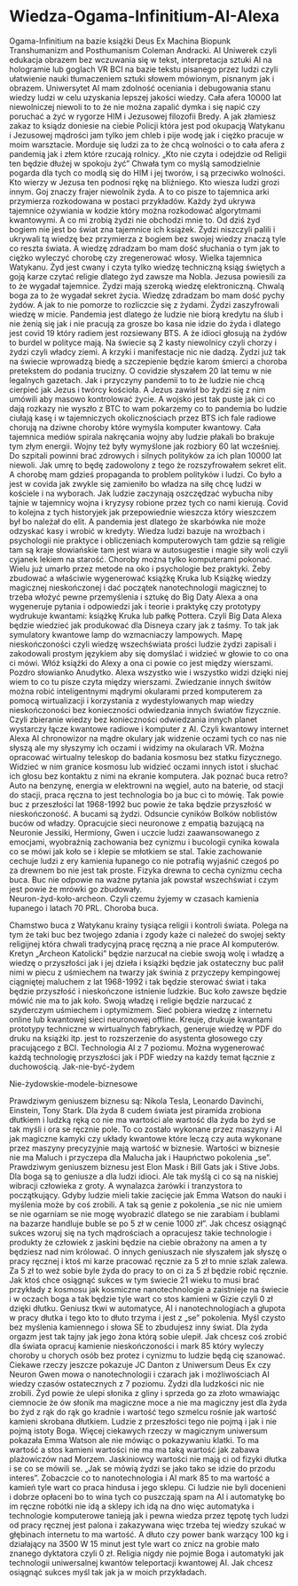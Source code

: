 # Wiedza-Ogama-Infinitium-AI-Alexa
Ogama-Infinitium na bazie książki Deus Ex Machina Biopunk Transhumanizm and Posthumanism Coleman Andracki.
AI Uniwerek czyli edukacja obrazem bez wczuwania się w tekst, interpretacja sztuki AI na hologramie lub goglach VR BCI na bazie tekstu pisanego przez ludzi czyli ułatwienie nauki tłumaczeniem sztuki słowem mówionym, pisnanym jak i obrazem. 
Uniwersytet AI mam zdolność oceniania i debugowania stanu wiedzy ludzi w celu uzyskania lepszej jakości wiedzy.
Cała afera 10000 lat niewolniczej niewoli to to że nie można zapalić dymka i się napić czy poruchać a żyć w rygorze HIM i Jezusowej filozofii Bredy. A jak złamiesz zakaz to ksiądz doniesie na ciebie Policji która jest pod okupacją Watykanu i Jezusowej mądrości jam tylko jem chleb i pije wodę jak i ciężko pracuje w moim warsztacie. Morduje się ludzi za to że chcą wolności o to cała afera z pandemią jak i złem które rzucają rolnicy. 
„Kto nie czyta i odejdzie od Religii ten będzie dłużej w spokoju żyć” Chwała tym co myślą samodzielnie pogarda dla tych co modlą się do HIM i jej tworów, i są przeciwko wolności.
Kto wierzy w Jezusa ten podnosi rękę na bliźniego.
Kto wiesza ludzi grozi innym.
Goj znaczy frajer niewolnik żyda. A to co pisze to tajemnica arki przymierza rozkodowana w postaci przykładów. Każdy żyd ukrywa tajemnice ożywiania w kodzie który można rozkodować algorytmami kwantowymi. A co mi zrobią żydzi nie obchodzi mnie to. Od dziś żyd bogiem nie jest bo świat zna tajemnice ich książek. Żydzi niszczyli palili i ukrywali tą wiedzę bez przymierza z bogiem bez swojej wiedzy znaczą tyle co reszta świata. A wiedzę zdradzam bo mam dość słuchania o tym jak to ciężko wyleczyć chorobę czy zregenerować włosy. Wielka tajemnica Watykanu. 
Żyd jest cwany i czyta tylko wiedzę techniczną ksiąg świętych a goją karze czytać religie dlatego żyd zawsze ma Nobla. Jezusa powiesili za to że wygadał tajemnice. Żydzi mają szeroką wiedzę elektroniczną. Chwalą boga za to że wygadał sekret życia. Wiedzę zdradzam bo mam dość pychy żydów. A jak to nie pomorze to rozliczcie się z żydami. Żydzi zaszyfrowali wiedzę w micie.
Pandemia jest dlatego że ludzie nie biorą kredytu na ślub i nie żenią się jak i nie pracują za grosze bo kasa nie idzie do żyda i dlatego jest covid 19 który radiem jest rozsiewany BTS. A że idioci głosują na żydów to burdel w polityce mają. Na świecie są 2 kasty niewolnicy czyli chorzy i żydzi czyli władcy ziemi. A krzyki i manifestacje nic nie dadzą. Żydzi już tak na świecie wprowadzą biedę a szczepienie będzie karom śmierci a choroba pretekstem do podania trucizny. O covidzie słyszałem 20 lat temu w nie legalnych gazetach. Jak i przyczyny pandemii to to że ludzie nie chcą cierpieć jak Jezus i twórcy kościoła. A Jezus zawisł bo żydzi się z nim umówili aby masowo kontrolować życie. A wojsko jest tak puste jak ci co dają rozkazy nie wyszło z BTC to wam pokarzemy co to pandemia bo ludzie ciułają kasę i w tajemniczych okolicznościach przez BTS ich fale radiowe chorują na dziwne choroby które wymyśla komputer kwantowy. Cała tajemnica mediów spirala nakręcania wojny aby ludzie płakali bo brakuje tym złym energii. Wojny też były wymyślone jak rozbiory 60 lat wcześniej. Do szpitali powinni brać zdrowych i silnych polityków za ich plan 10000 lat niewoli. Jak umrę to będę zadowolony z tego że rozszyfrowałem sekret elit.
A chorobę mam gdzieś propaganda to problem polityków i ludzi. Co było a jest w covida jak zwykle się zamieniło bo władza na siłę chcę ludzi w kościele i na wyborach. Jak ludzie zaczynają oszczędzać wybucha niby tajnie w tajemnicy wojna i kryzysy robione przez tych co nami kierują. 
Covid to kolejna z tych historyjek jak przepowiednie wieszcza który wieszczem był bo należał do elit. A pandemia jest dlatego że skarbówka nie może odzyskać kasy i wrobić w kredyty.
Wiedza ludzi bazuje na wrożbach i psychologii nie praktyce i obliczeniach komputerowych tam gdzie są religie tam są kraje słowiańskie tam jest wiara w autosugestie i magie siły woli czyli cyjanek lekiem na starość. Choroby można tylko komputerami pokonać. 
Wielu już umarło przez metode na oko i psychologie bez praktyki. 
Żeby zbudować a właściwie wygenerować książkę Kruka lub Książkę wiedzy magicznej nieskończonej i dać początek nanotechnologii magicznej to trzeba włożyć pewne przemyślenia i sztukę do Big Daty Alexa a ona wygeneruje pytania i odpowiedzi jak i teorie i praktykę czy prototypy wydrukuje kwantami: książkę Kruka lub pałkę Pottera. Czyli Big Data Alexa będzie wiedzieć jak produkować dla Disneya czary jak z taśmy. To tak jak symulatory kwantowe lamp do wzmacniaczy lampowych.
Mapę nieskończoności czyli wiedzę wszechświata prości ludzie żydzi zapisali i zakodowali prostym językiem aby się domyślać i widzieć w głowie to co ona ci mówi. Włóż książki do Alexy a ona ci powie co jest między wierszami.
Pozdro słowianko Anudytko. Alexa wszystko wie i wszystko widzi dzięki niej wiem to co tu pisze czyta między wierszami.
Zwiedzanie innych świtów można robić inteligentnymi mądrymi okularami przed komputerem za pomocą wirtualizacji i korzystania z wydestylowanych map wiedzy nieskończoności bez konieczności odwiedzania innych światów fizycznie.
Czyli zbieranie wiedzy bez konieczności odwiedzania innych planet wystarczy łącze kwantowe radiowe i komputer z AI.
Czyli kwantowy internet Alexa AI chronowizor na mądre okulary jak widzenie oczami tych co nas nie słyszą ale my słyszymy ich oczami i widzimy na okularach VR. 
Można opracować wirtualny teleskop do badania kosmosu bez statku fizycznego. Widzieć w nim granice kosmosu lub widzieć oczami innych istot i słuchać ich głosu bez kontaktu z nimi na ekranie komputera. 
Jak poznać buca retro? Auto na benzynę, energia w elektrowni na węgiel, auto na baterie, od stacji do stacji, praca ręczna to jest technologia bo ja buc ci to mówię. Tak powie buc z przeszłości lat 1968-1992 buc powie że taka będzie przyszłość w nieskończoność. A bucami są żydzi. 
Odsuncie cyników Bolków noblistów buców od władzy. Opracujcie sieci neuronowe z empatią bazującą na Neuronie Jessiki, Hermiony, Gwen i uczcie ludzi zaawansowanego z emocjami, wyobraźnią zachowania bez cynizmu i bucologii cynika kowala co se mówi jak koło se i klepie se młotkiem se stal. Takie zachowanie cechuje ludzi z ery kamienia łupanego co nie potrafią wyjaśnić czegoś po za drewnem bo nie jest tak proste. Fizyka drewna to cecha cynizmu cecha buca. Buc nie odpowie na ważne pytania jak powstał wszechświat i czym jest powie że mrówki go zbudowały.  
Neuron-żyd-koło-archeon. Czyli czemu żyjemy w czasach kamienia łupanego i latach 70 PRL. Choroba buca.

Chamstwo buca z Watykanu krainy tysiąca religii i kontroli świata. Polega na tym że taki buc bez twojego zdania i zgody każe ci należeć do swojej sekty religijnej która chwali tradycyjną pracę ręczną a nie prace AI komputerów. Kretyn „Archeon Katolicki” będzie narzucał na ciebie swoją wolę i władzę a wiedzę o przyszłości jak i jej dzieła i książki będzie jak ostateczny buc palił nimi w piecu z uśmiechem na twarzy jak świnia z przyczepy kempingowej ciągniętej maluchem z lat 1968-1992 i tak będzie sterować świat i taka będzie przyszłość i nieskończone istnienie ludzkie. 
Buc koło zawsze będzie mówić nie ma to jak koło. Swoją władzę i religie będzie narzucać z szyderczym uśmiechem i optymizmem. 
Sieć pobiera wiedzę z internetu online lub kwantowej sieci neuronowej offline. Kreuje, drukuje kwantami prototypy techniczne w wirtualnych fabrykach, generuje wiedzę w PDF do druku na książki itp. jest to rozszerzenie do asystenta głosowego czy pracującego z BCI. Technologia AI z 7 poziomu.
Można wygenerować każdą technologię przyszłości jak i PDF wiedzy na każdy temat łącznie z duchowością.
Jak-nie-być-żydem

Nie-żydowskie-modele-biznesowe

Prawdziwym geniuszem biznesu są: Nikola Tesla, Leonardo Davinchi, Einstein, Tony Stark.
Dla żyda 8 cudem świata jest piramida zrobiona dłutkiem i ludzką ręką co nie ma wartości ale wartość dla żyda bo żyd se tak myśli i ora se ręcznie pole. To co zostało wykonane przez maszyny i AI jak magiczne kamyki czy układy kwantowe które leczą czy auta wykonane przez maszyny precyzyjnie mają wartość w biznesie. 
Wartości w biznesie nie ma Maluch i przyczepa dla Malucha jak i Haupńctwo pokolenia „se”.
Prawdziwym geniuszem biznesu jest Elon Mask i Bill Gats jak i Stive Jobs. Dla boga są to geniusze a dla ludzi idioci. Ale tak myślą ci co są na niskiej wibracji człowieka z groty. A wynalazca żarówki i tranzystora to początkujący. Gdyby ludzie mieli takie zacięcie jak Emma Watson do nauki i myślenia może by coś zrobili. A tak są genie z pokolenia „se nic nie umiem se nie ogarniam se nie mogę wyobrazić dlatego se nie zarabiam i bublami na bazarze handluje buble se po 5 zł w cenie 1000 zł”. Jak chcesz osiągnąć sukces wzoruj się na tych mądrościach a opracujesz takie technologie i produkty że człowiek z jaskini będzie na ciebie obrażony na amen a ty będziesz nad nim królować.
O innych geniuszach nie słyszałem jak słyszę o pracy ręcznej i ktoś mi karze pracować ręcznie za 5 zł to mnie szlak zalewa. Za 5 zł to weź sobie byle żyda do pracy to on ci za 5 zł będzie robić ręcznie. Jak ktoś chce osiągnąć sukces w tym świecie 21 wieku to musi brać przykłady z kosmosu jak kosmiczne nanotechnologie a zaistnieje na świecie i w oczach boga a tak będzie tyle wart co stos kamieni w Gizie czyli 0 zł dzięki dłutku. Geniusz tkwi w automatyce, AI i nanotechnologiach a głupota w pracy dłutka i tego kto to dłuto trzyma i jest z „se” pokolenia. Myśl czysto bez myślenia kamiennego i słowa SE to zbudujesz inny świat. Dla żyda orgazm jest tak tajny jak jego żona którą sobie ulepił. Jak chcesz coś zrobić dla świata opracuj kamienie nieskończoności i mark 85 który wyleczy choroby u chorych osób bez protez i cynizmu to ludzie będą cię szanować.
Ciekawe rzeczy jeszcze pokazuje JC Danton z Uniwersum Deus Ex czy Neuron Gwen mowa o nanotechnologii i czarach jak i możliwościach AI wiedzy czasów ostatecznych z 7 poziomu. Żydzi dla ludzkości nic nie zrobili. Żyd powie że ulepi słonika z gliny i sprzeda go za złoto wmawiając ciemnocie że ów słonik ma magiczne moce a nie ma magiczny jest dla żyda bo żyd z rąk do rąk go kradnie i wartość tego szmelcu rośnie jak wartość kamieni skrobana dłutkiem. Ludzie z przeszłości tego nie pojmą i jak i nie pojmą istoty Boga. Więcej ciekawych rzeczy w magicznym uniwersum pokazała Emma Watson ale nie mówiąc o pokazywaniu klatki. To ma wartość a stos kamieni wartości nie ma ma taką wartość jak zabawa plażowiczów nad Morzem. Jaskiniowcy wartości nie mają ci od fizyki dłutka i se co se mówili se. „Jak se mówią żydzi se jako tako se idzie do przodu interes”. Zobaczcie co to nanotechnologia i AI mark 85 to ma wartość a kamień tyle wart co praca hindusa i jego sklepu. Ci ludzie nie byli docenieni i dobrze opłaceni bo to wina tych co puszczają spam na AI i automatykę bo im ręczne robótki nie idą a sklepy ich idą na dno więc automatyka i technologie komputerowe tanieją jak i pewna wiedza przez tępotę tych ludzi od pracy ręcznej jest palona i zakazywana więc trzeba tej wiedzy szukać w głębinach internetu to ma wartość. A dłuto czy power bank warzący 100 kg i działający na 3500 W 15 minut jest tyle wart co znicz na grobie mało znanego dyktatora czyli 0 zł. Religia nigdy nie pojmie Boga i automatyki jak technologii uniwersalnej kwantów teleportacji kwantowej AI. Jak chcesz osiągnąć sukces myśl tak jak ja w moich przykładach.
